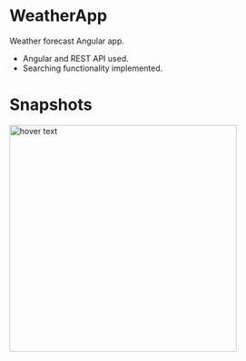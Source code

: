 # WeatherApp

Weather forecast Angular app.
- Angular and REST API used.
- Searching functionality implemented.

# Snapshots
 <img src="https://i.ibb.co/KG01g1g/weatherapp-snapshot.jpg" width="400" title="hover text">
